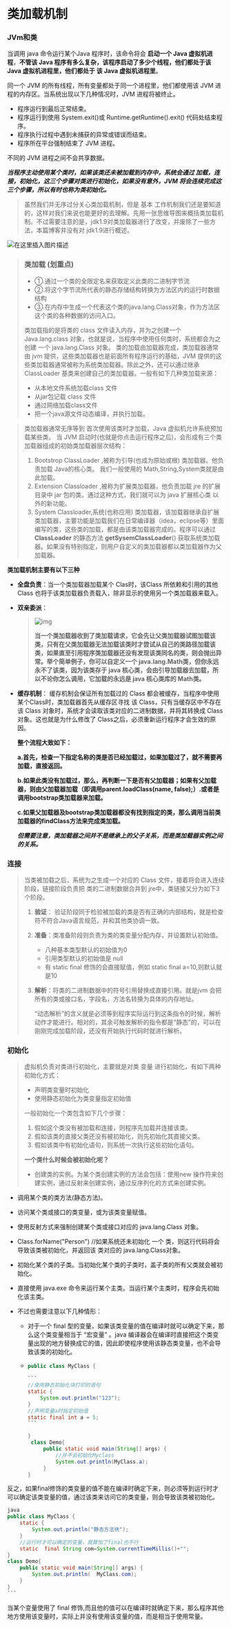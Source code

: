 # 类加载机制

### JVm和类

当调用 java 命令运行某个Java 程序时，该命令将会 **启动一个 Java 虚拟机进程**，**不管该 Java 程序有多么复杂，该程序启动了多少个线程，他们都处于该 Java 虚拟机进程里，他们都处于 该 Java 虚拟机进程里**。  

同一个 JVM 的所有线程，所有变量都处于同一个进程里，他们都使用该 JVM 进程的内存区。当系统出现以下几种情况时，JVM 进程将被终止。

- 程序运行到最后正常结束。
- 程序运行到使用 System.exit()或 Runtime.getRuntime().exit() 代码处结束程序。
- 程序执行过程中遇到未捕获的异常或错误而结束。
- 程序所在平台强制结束了 JVM 进程。

不同的 JVM 进程之间不会共享数据。



***当程序主动使用某个类时，如果该类还未被加载到内存中，系统会通过 加载，连接，初始化，这三个步骤对类进行初始化，如果没有意外，JVM 将会连续完成这三个步骤，所以有时也称为类初始化。***

> 虽然我们并无序过分关心类加载机制，但是 基本 工作机制我们还是要知道的，这样对我们来说也能更好的去理解。先用一张思维导图来概括类加载机制。不过需要注意的是，jdk1.9对类加载器进行了改变，并废除了一些方法，本篇博客并没有对 jdk1.9进行概述。

![在这里插入图片描述](https://img-blog.csdnimg.cn/20190323095323216.png?x-oss-process=image/watermark,type_ZmFuZ3poZW5naGVpdGk,shadow_10,text_aHR0cHM6Ly9ibG9nLmNzZG4ubmV0L3BldHRlcnA=,size_16,color_FFFFFF,t_70)

> ### 类加载 (划重点)
>
> - ①.通过一个类的全限定名来获取定义此类的二进制字节流
> - ②.将这个字节流所代表的静态存储结构转换为方法区内的运行时数据结构
> - ③.在内存中生成一个代表这个类的java.lang.Class对象，作为方法区这个类的各种数据的访问入口。
>
> 类加载指的是将类的 class 文件读入内存，并为之创建一个 Java.lang.class 对象，也就是说，当程序中使用任何类时，系统都会为之创建 一个 java.lang.Class 对象。
> 类的加载由加载器完成，类加载器通常由 jvm 提供，这些类加载器也是前面所有程序运行的基础，JVM 提供的这些类加载器通常被称为系统类加载器。除此之外，还可以通过继承 ClassLoader 基类来创建自己的类加载器。一般有如下几种类加载来源：
>
> - 从本地文件系统加载class 文件
> - 从jar包记载 class 文件
> - 通过网络加载class文件
> - 把一个java源文件动态编译，并执行加载。

> 类加载器通常无序等到 首次使用该类时才加载，Java 虚拟机允许系统预加载某些类。
> 当 JVM 启动时(也就是你点击运行程序之后)，会形成有三个类 加载器组成的初始类加载器层次结构：
>
> 1. Bootstrop ClassLoader  ,被称为引导(也成为原始或根) 类加载器。他负责加载 Java的核心类。 我们一般使用的 Math,String,System类就是由此加载。
> 2. Extension Classloader ,被称为扩展类加载器，他负责加载 jre 的扩展目录中 jar 包的类。通过这种方式，我们就可以为 java 扩展核心类 以外的新功能。
> 3. System Classloader,系统(也称应用) 类加载器，该加载器继承自扩展类加载器，主要功能是加载我们在日常编译器（idea，eclipse等）里面编写的类，这些类的加载，都是由该类加载器完成的。程序可以通过 **ClassLoader** 的静态方法 **getSysemClassLoader**() 获取系统类加载器。如果没有特别指定，则用户自定义的类加载器都以类加载器作为父加载器。

**类加载机制主要有以下三种**

- **全盘负责**：当一个类加载器加载某个 Clas时，该Class 所依赖和引用的其他 Class 也将于该类加载器负责载入，除非显示的使用另一个类加载器来载入。

- **双亲委派**：

  > ![img](http://upload-images.jianshu.io/upload_images/3985563-eb333a271ec638ef.png?imageMogr2/auto-orient/strip%7CimageView2/2/w/1240)
  >
  >  **当一个类加载器收到了类加载请求，它会先让父类加载器试图加载该类，只有在父类加载器无法加载该类时才尝试从自己的类路径加载该类，如果直至引用程序类加载器还没有发现该类同名的类，则会抛出异常。举个简单例子，你可以自定义一个 java.lang.Math类，但你永远永不了该类，因为该类存于 java 核心类，会由引导加载器去加载，所以不论你怎么调用，它加载的永远是 java 核心类库的 Math类。**

- **缓存机制**： 缓存机制会保证所有加载过的 Class 都会被缓存，当程序中使用某个Class时，类加载器首先从缓存区寻找 该 Class，只有当缓存区中不存在该 Class 对象时，系统才会读取该类对应的二进制数据，并将其转换成 Class对象。这也就是为什么修改了 Class之后，必须重新运行程序才会生效的原因。

  

  **整个流程大致如下：**

  **a.首先，检查一下指定名称的类是否已经加载过，如果加载过了，就不需要再加载，直接返回。**

  **b.如果此类没有加载过，那么，再判断一下是否有父加载器；如果有父加载器，则由父加载器加载（即调用parent.loadClass(name, false);）.或者是调用bootstrap类加载器来加载。**

  **c.如果父加载器及bootstrap类加载器都没有找到指定的类，那么调用当前类加载器的findClass方法来完成类加载。**

  ***但需要注意，类加载器之间并不是继承上的父子关系，而是类加载器实例之间的关系。***

### 连接

> 当类被加载之后，系统为之生成一个对应的 Class 文件，接着将会进入连续阶段，链接阶段负责把 类的二进制数据合并到 jre中，类链接又分为如下3个阶段。
>
> 1. **验证**： 验证阶段同于检验被加载的类是否有正确的内部结构，就是检查符不符合Java语言规范，并和其他类协调一致。
>
> 2. **准备**：类准备阶段则负责为类的类变量分配内存，并设置默认初始值。
>
>    - 八种基本类型默认的初始值为0
>    - 引用类型默认的初始值是 null
>    - 有 static final 修饰的会直接赋值，例如 static final a=10,则默认就是10
>
> 3. **解析**：将类的二进制数据中的符号引用替换成直接引用。就是jvm 会把所有的类或接口名，字段名，方法名转换为具体的内存地址。
>
>    “动态解析”的含义就是必须等到程序实际运行到这条指令的时候，解析动作才能进行。相对的，其余可触发解析的指令都是“静态”的，可以在刚刚完成加载阶段，还没有开始执行代码时就进行解析。

### 初始化

> 虚拟机负责对类进行初始化，主要就是对类 变量 进行初始化，有如下两种初始化方式：
>
> - 声明类变量时初始化
> - 使用静态初始化为类变量指定初始值
>
> 一般初始化一个类包含如下几个步骤：
>
> 1. 假如这个类没有被加载和连接，则程序先加载并连接该类。
> 2. 假如该类的直接父类还没有被初始化，则先初始化其直接父类。
> 3. 假如该类中有初始化语句，则系统一次执行这些初始化语句。
>
> **一个类什么时候会被初始化呢？**
>
> - 创建类的实例。为某个类创建实例的方法会包括：使用new 操作符来创建实例，通过反射来创建实例，通过反序列化的方式来创建实例。

- 调用某个类的类方法(静态方法)。

- 访问某个类或接口的类变量，或为该类变量赋值。

- 使用反射方式来强制创建某个类或接口对应的 java.lang.Class 对象。 

- Class.forName("Person") 
  //如果系统还未初始化 一个 类，则这行代码将会导致该类被初始化，并返回该 类对应的 java.lang.Class对象。

- 初始化某个类的子类。当初始化某个类的子类时，盖子类的所有父类就会被初始化。

- 直接使用 java.exe 命令来运行某个主类。当运行某个主类时，程序会先初始化该主类。

- 不过也需要注意以下几种情形：

  - 对于一个 final 型的变量，如果该类变量的值在编译时就可以确定下来，那么这个类变量相当于 “宏变量” 。java 编译器会在编译时直接把这个类变量出现的地方替换成它的值，因此即使程序使用该静态类变量，也不会导致该类的初始化。

  - ~~~java
    public class MyClass {
    
    ```
    //使用静态初始化块打印的语句
    static {
        System.out.println("123");
    }
    //声明变量a时指定初始值
    static final int a = 5;
    ```
    
    }
     class Demo{
         public static void main(String[] args) {
             //并不会初始化Myclass
             System.out.println(MyClass.a);
         }    
    }
    ~~~

反之，如果final修饰的类变量的值不能在编译时确定下来，则必须等到运行时才可以确定该类变量的值，通过该类来访问它的类变量，则会导致该类被初始化。

~~~java
java
public class MyClass {
    static {
        System.out.println("静态方法块");
    }
    //运行时才可以确定的变量，就算加了final也不行
    static  final String com=System.currentTimeMillis()+"";
}
class Demo{
    public static void main(String[] args) {
        System.out.println(  MyClass.com);
    }
}
```
~~~

当某个变量使用了 final 修饰,而且他的值可以在编译时就确定下来，那么程序其他地方使用该变量时，实际上并没有使用该变量的值，而是相当于使用常量。